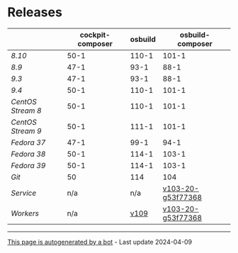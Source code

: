 # Releases
|       | cockpit-composer    | osbuild    | osbuild-composer    |
|-------|---------------------|------------|---------------------|
*8.10* | 50-1 | 110-1 | 101-1
*8.9* | 47-1 | 93-1 | 88-1
*9.3* | 47-1 | 93-1 | 88-1
*9.4* | 50-1 | 110-1 | 101-1
*CentOS Stream 8* | 50-1 | 110-1 | 101-1
*CentOS Stream 9* | 50-1 | 111-1 | 101-1
*Fedora 37* | 47-1 | 99-1 | 94-1
*Fedora 38* | 50-1 | 114-1 | 103-1
*Fedora 39* | 50-1 | 114-1 | 103-1
*Git* | 50 | 114 | 104
*Service* | n/a | n/a | [v103-20-g53f77368](https://github.com/osbuild/osbuild-composer/compare/v103-20-g53f77368...main)
*Workers* | n/a | [v109](https://github.com/osbuild/osbuild/compare/v109...main) | [v103-20-g53f77368](https://github.com/osbuild/osbuild-composer/compare/v103-20-g53f77368...main)

---

[This page is autogenerated by a bot](https://gitlab.cee.redhat.com/osbuild/guides-bot/-/blob/main/release_overview.py) - Last update 2024-04-09